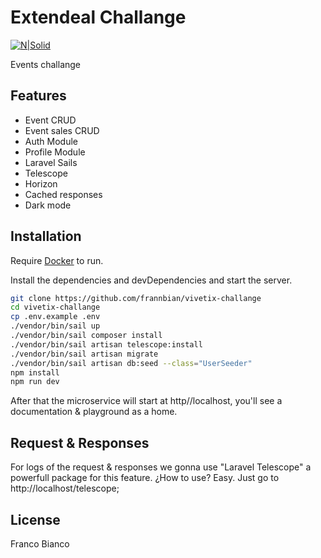 # Extendeal Challange

[![N|Solid](https://camo.githubusercontent.com/316ccceb2c875497ee2197622c2040a241b8afe4ff78ab7cc0161ee2a644b8a3/68747470733a2f2f696d672e736869656c64732e696f2f62616467652f4c61726176656c2d4646324432303f7374796c653d666f722d7468652d6261646765266c6f676f3d6c61726176656c266c6f676f436f6c6f723d7768697465)](https://laravel.com/)

Events challange

## Features

- Event CRUD
- Event sales CRUD
- Auth Module
- Profile Module
- Laravel Sails
- Telescope
- Horizon
- Cached responses
- Dark mode

## Installation

Require [Docker](https://www.docker.com/) to run.

Install the dependencies and devDependencies and start the server.

```sh
git clone https://github.com/frannbian/vivetix-challange
cd vivetix-challange
cp .env.example .env
./vendor/bin/sail up
./vendor/bin/sail composer install
./vendor/bin/sail artisan telescope:install
./vendor/bin/sail artisan migrate
./vendor/bin/sail artisan db:seed --class="UserSeeder"
npm install
npm run dev

```
After that the microservice will start at http//localhost, you'll see a documentation & playground as a home.

## Request & Responses 
For logs of the request & responses we gonna use "Laravel Telescope" a powerfull package for this feature.
¿How to use? Easy. Just go to http://localhost/telescope;

## License

Franco Bianco
